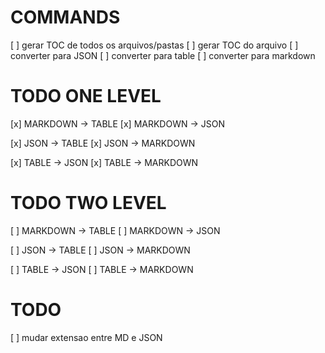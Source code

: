 # COMMANDS

[ ] gerar TOC de todos os arquivos/pastas
[ ] gerar TOC do arquivo
[ ] converter para JSON
[ ] converter para table
[ ] converter para markdown

# TODO ONE LEVEL

[x] MARKDOWN -> TABLE
[x] MARKDOWN -> JSON

[x] JSON -> TABLE
[x] JSON -> MARKDOWN

[x] TABLE -> JSON
[x] TABLE -> MARKDOWN


# TODO TWO LEVEL

[ ] MARKDOWN -> TABLE
[ ] MARKDOWN -> JSON

[ ] JSON -> TABLE
[ ] JSON -> MARKDOWN

[ ] TABLE -> JSON
[ ] TABLE -> MARKDOWN

# TODO

[ ] mudar extensao entre MD e JSON
